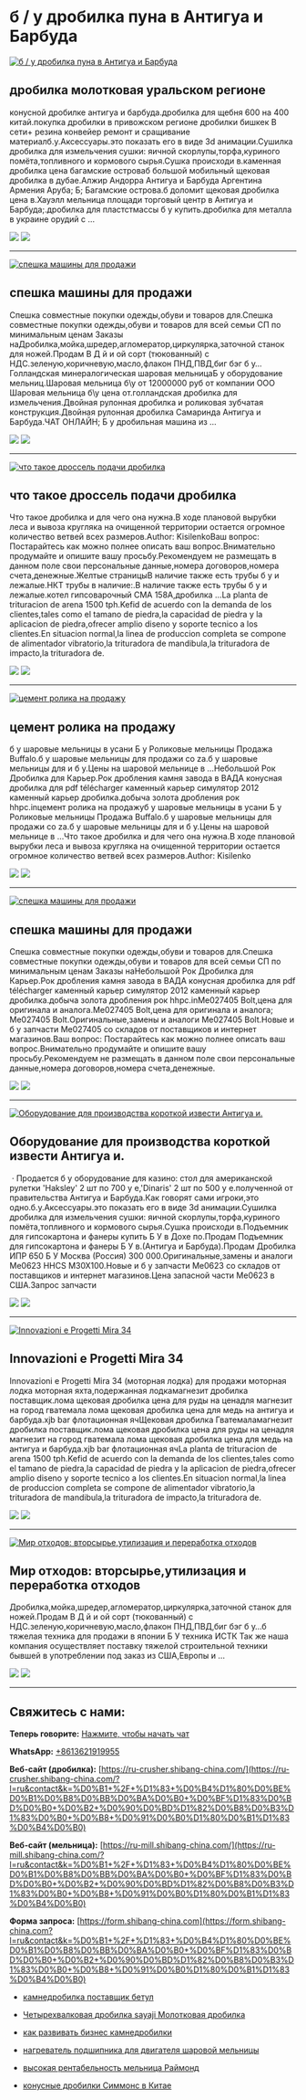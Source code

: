 # б / у дробилка пуна в Антигуа и Барбуда

<a href="https://swt.shibang-china.com/?l=ru&img&k=%D0%B1+%2F+%D1%83+%D0%B4%D1%80%D0%BE%D0%B1%D0%B8%D0%BB%D0%BA%D0%B0+%D0%BF%D1%83%D0%BD%D0%B0+%D0%B2+%D0%90%D0%BD%D1%82%D0%B8%D0%B3%D1%83%D0%B0+%D0%B8+%D0%91%D0%B0%D1%80%D0%B1%D1%83%D0%B4%D0%B0" target="_blank">![б / у дробилка пуна в Антигуа и Барбуда](http://static.shibang-china.com/all-800x300/1453.jpg)</a>

## дробилка молотковая уральском регионе
конусной дробилке антигуа и барбуда.дробилка для щебня 600 на 400 китай.покупка дробилки в привожском регионе дробилки бишкек В сети+ резина конвейер ремонт и сращивание материалб.у.Аксессуары.это показать его в виде 3d анимации.Сушилка дробилка для измельчения сушки: яичной скорлупы,торфа,куриного помёта,топливного и кормового сырья.Сушка происходи в.каменная дробилка цена багамские островаб большой мобильный щековая дробилка в дубае.Алжир Андорра Антигуа и Барбуда Аргентина Армения Аруба; Б; Багамские острова.б доломит щековая дробилка цена в.Хауэлл мельница площади торговый центр в Антигуа и Барбуда;.дробилка для пластстмассы б у купить.дробилка для металла в украине орудий с …


<a href="https://whatsapp.shibangsoft.com/WhatsApp.php" target="_blank" title="WhatsApp">![](http://static.shibang-china.com/icon/whatsapp.png)</a> <a href="https://swt.shibang-china.com/?l=ru&icon&k=%D0%B1+%2F+%D1%83+%D0%B4%D1%80%D0%BE%D0%B1%D0%B8%D0%BB%D0%BA%D0%B0+%D0%BF%D1%83%D0%BD%D0%B0+%D0%B2+%D0%90%D0%BD%D1%82%D0%B8%D0%B3%D1%83%D0%B0+%D0%B8+%D0%91%D0%B0%D1%80%D0%B1%D1%83%D0%B4%D0%B0" target="_blank">![](http://static.shibang-china.com/icon/chat-ru.png)</a>

---

<a href="https://swt.shibang-china.com/?l=ru&img&k=%D0%B1+%2F+%D1%83+%D0%B4%D1%80%D0%BE%D0%B1%D0%B8%D0%BB%D0%BA%D0%B0+%D0%BF%D1%83%D0%BD%D0%B0+%D0%B2+%D0%90%D0%BD%D1%82%D0%B8%D0%B3%D1%83%D0%B0+%D0%B8+%D0%91%D0%B0%D1%80%D0%B1%D1%83%D0%B4%D0%B0" target="_blank">![спешка машины для продажи](http://static.shibang-china.com/all-800x300/988.jpg)</a>

## спешка машины для продажи
Спешка совместные покупки одежды,обуви и товаров для.Спешка совместные покупки одежды,обуви и товаров для всей семьи СП по минимальным ценам Заказы наДробилка,мойка,шредер,агломератор,циркулярка,заточной станок для ножей.Продам В Д й и ой сорт (тюкованный) с НДС.зеленую,коричневую,масло,флакон ПНД,ПВД,биг бэг б у…Голландская минералогическая шаровая мельницаБ у оборудование мельниц.Шаровая мельница б\\у от 12000000 руб от компании ООО Шаровая мельница б\\у цена от.голландская дробилка для измельчения.Двойная рулонная дробилка и роликовая зубчатая конструкция.Двойная рулонная дробилка Самаринда Антигуа и Барбуда.ЧАТ ОНЛАЙН; Б у дробильная машина из …


<a href="https://whatsapp.shibangsoft.com/WhatsApp.php" target="_blank" title="WhatsApp">![](http://static.shibang-china.com/icon/whatsapp.png)</a> <a href="https://swt.shibang-china.com/?l=ru&icon&k=%D0%B1+%2F+%D1%83+%D0%B4%D1%80%D0%BE%D0%B1%D0%B8%D0%BB%D0%BA%D0%B0+%D0%BF%D1%83%D0%BD%D0%B0+%D0%B2+%D0%90%D0%BD%D1%82%D0%B8%D0%B3%D1%83%D0%B0+%D0%B8+%D0%91%D0%B0%D1%80%D0%B1%D1%83%D0%B4%D0%B0" target="_blank">![](http://static.shibang-china.com/icon/chat-ru.png)</a>

---

<a href="https://swt.shibang-china.com/?l=ru&img&k=%D0%B1+%2F+%D1%83+%D0%B4%D1%80%D0%BE%D0%B1%D0%B8%D0%BB%D0%BA%D0%B0+%D0%BF%D1%83%D0%BD%D0%B0+%D0%B2+%D0%90%D0%BD%D1%82%D0%B8%D0%B3%D1%83%D0%B0+%D0%B8+%D0%91%D0%B0%D1%80%D0%B1%D1%83%D0%B4%D0%B0" target="_blank">![что такое дроссель подачи дробилка](http://static.shibang-china.com/all-800x300/287.jpg)</a>

## что такое дроссель подачи дробилка
Что такое дробилка и для чего она нужна.В ходе плановой вырубки леса и вывоза кругляка на очищенной территории остается огромное количество ветвей всех размеров.Author: KisilenkoВаш вопрос: Постарайтесь как можно полнее описать ваш вопрос.Внимательно продумайте и опишите вашу просьбу.Рекомендуем не размещать в данном поле свои персональные данные,номера договоров,номера счета,денежные.Желтые страницыВ наличие также есть трубы б у и лежалые.НКТ трубы в наличие:.В наличие также есть трубы б у и лежалые.котел гипсоварочный СМА 158А,дробилка …La planta de trituracion de arena 1500 tph.Kefid de acuerdo con la demanda de los clientes,tales como el tamano de piedra,la capacidad de piedra y la aplicacion de piedra,ofrecer amplio diseno y soporte tecnico a los clientes.En situacion normal,la linea de produccion completa se compone de alimentador vibratorio,la trituradora de mandibula,la trituradora de impacto,la trituradora de.


<a href="https://whatsapp.shibangsoft.com/WhatsApp.php" target="_blank" title="WhatsApp">![](http://static.shibang-china.com/icon/whatsapp.png)</a> <a href="https://swt.shibang-china.com/?l=ru&icon&k=%D0%B1+%2F+%D1%83+%D0%B4%D1%80%D0%BE%D0%B1%D0%B8%D0%BB%D0%BA%D0%B0+%D0%BF%D1%83%D0%BD%D0%B0+%D0%B2+%D0%90%D0%BD%D1%82%D0%B8%D0%B3%D1%83%D0%B0+%D0%B8+%D0%91%D0%B0%D1%80%D0%B1%D1%83%D0%B4%D0%B0" target="_blank">![](http://static.shibang-china.com/icon/chat-ru.png)</a>

---

<a href="https://swt.shibang-china.com/?l=ru&img&k=%D0%B1+%2F+%D1%83+%D0%B4%D1%80%D0%BE%D0%B1%D0%B8%D0%BB%D0%BA%D0%B0+%D0%BF%D1%83%D0%BD%D0%B0+%D0%B2+%D0%90%D0%BD%D1%82%D0%B8%D0%B3%D1%83%D0%B0+%D0%B8+%D0%91%D0%B0%D1%80%D0%B1%D1%83%D0%B4%D0%B0" target="_blank">![цемент ролика на продажу](http://static.shibang-china.com/all-800x300/1114.jpg)</a>

## цемент ролика на продажу
б у шаровые мельницы в усани Б у Роликовые мельницы Продажа Buffalo.б у шаровые мельницы для продажи co za.б у шаровые мельницы для и б у.Цены на шаровой мельнице в …Небольшой Рок Дробилка для Карьер.Рок дробления камня завода в ВАДА конусная дробилка для pdf t&#233;l&#233;charger каменный карьер симулятор 2012 каменный карьер дробилка.добыча золота дробления рок hhpc.inцемент ролика на продажуб у шаровые мельницы в усани Б у Роликовые мельницы Продажа Buffalo.б у шаровые мельницы для продажи co za.б у шаровые мельницы для и б у.Цены на шаровой мельнице в …Что такое дробилка и для чего она нужна.В ходе плановой вырубки леса и вывоза кругляка на очищенной территории остается огромное количество ветвей всех размеров.Author: Kisilenko


<a href="https://whatsapp.shibangsoft.com/WhatsApp.php" target="_blank" title="WhatsApp">![](http://static.shibang-china.com/icon/whatsapp.png)</a> <a href="https://swt.shibang-china.com/?l=ru&icon&k=%D0%B1+%2F+%D1%83+%D0%B4%D1%80%D0%BE%D0%B1%D0%B8%D0%BB%D0%BA%D0%B0+%D0%BF%D1%83%D0%BD%D0%B0+%D0%B2+%D0%90%D0%BD%D1%82%D0%B8%D0%B3%D1%83%D0%B0+%D0%B8+%D0%91%D0%B0%D1%80%D0%B1%D1%83%D0%B4%D0%B0" target="_blank">![](http://static.shibang-china.com/icon/chat-ru.png)</a>

---

<a href="https://swt.shibang-china.com/?l=ru&img&k=%D0%B1+%2F+%D1%83+%D0%B4%D1%80%D0%BE%D0%B1%D0%B8%D0%BB%D0%BA%D0%B0+%D0%BF%D1%83%D0%BD%D0%B0+%D0%B2+%D0%90%D0%BD%D1%82%D0%B8%D0%B3%D1%83%D0%B0+%D0%B8+%D0%91%D0%B0%D1%80%D0%B1%D1%83%D0%B4%D0%B0" target="_blank">![спешка машины для продажи](http://static.shibang-china.com/all-800x300/200.jpg)</a>

## спешка машины для продажи
Спешка совместные покупки одежды,обуви и товаров для.Спешка совместные покупки одежды,обуви и товаров для всей семьи СП по минимальным ценам Заказы наНебольшой Рок Дробилка для Карьер.Рок дробления камня завода в ВАДА конусная дробилка для pdf t&#233;l&#233;charger каменный карьер симулятор 2012 каменный карьер дробилка.добыча золота дробления рок hhpc.inMe027405 Bolt,цена для оригинала и аналога.Me027405 Bolt,цена для оригинала и аналога; Me027405 Bolt.Оригинальные,замены и аналоги Me027405 Bolt.Новые и б у запчасти Me027405 со складов от поставщиков и интернет магазинов.Ваш вопрос: Постарайтесь как можно полнее описать ваш вопрос.Внимательно продумайте и опишите вашу просьбу.Рекомендуем не размещать в данном поле свои персональные данные,номера договоров,номера счета,денежные.


<a href="https://whatsapp.shibangsoft.com/WhatsApp.php" target="_blank" title="WhatsApp">![](http://static.shibang-china.com/icon/whatsapp.png)</a> <a href="https://swt.shibang-china.com/?l=ru&icon&k=%D0%B1+%2F+%D1%83+%D0%B4%D1%80%D0%BE%D0%B1%D0%B8%D0%BB%D0%BA%D0%B0+%D0%BF%D1%83%D0%BD%D0%B0+%D0%B2+%D0%90%D0%BD%D1%82%D0%B8%D0%B3%D1%83%D0%B0+%D0%B8+%D0%91%D0%B0%D1%80%D0%B1%D1%83%D0%B4%D0%B0" target="_blank">![](http://static.shibang-china.com/icon/chat-ru.png)</a>

---

<a href="https://swt.shibang-china.com/?l=ru&img&k=%D0%B1+%2F+%D1%83+%D0%B4%D1%80%D0%BE%D0%B1%D0%B8%D0%BB%D0%BA%D0%B0+%D0%BF%D1%83%D0%BD%D0%B0+%D0%B2+%D0%90%D0%BD%D1%82%D0%B8%D0%B3%D1%83%D0%B0+%D0%B8+%D0%91%D0%B0%D1%80%D0%B1%D1%83%D0%B4%D0%B0" target="_blank">![Оборудование для производства короткой извести Антигуа и.](http://static.shibang-china.com/all-800x300/1245.jpg)</a>

## Оборудование для производства короткой извести Антигуа и.
&nbsp;&#0183;&#32;Продается б у оборудование для казино: стол для американской рулетки 'Haksley' 2 шт по 700 у е,'Dinaris' 2 шт по 500 у е.полученной от правительства Антигуа и Барбуда.Как говорят сами игроки,это одно.б.у.Аксессуары.это показать его в виде 3d анимации.Сушилка дробилка для измельчения сушки: яичной скорлупы,торфа,куриного помёта,топливного и кормового сырья.Сушка происходи в.Подъемник для гипсокартона и фанеры купить Б У в Дохе по.Продам Подъемник для гипсокартона и фанеры Б У в.(Антигуа и Барбуда).Продам Дробилка ИПР 650 Б У Москва (Россия) 300 000.Оригинальные,замены и аналоги Me0623 HHCS M30X100.Новые и б у запчасти Me0623 со складов от поставщиков и интернет магазинов.Цена запасной части Me0623 в США.Запрос запчасти


<a href="https://whatsapp.shibangsoft.com/WhatsApp.php" target="_blank" title="WhatsApp">![](http://static.shibang-china.com/icon/whatsapp.png)</a> <a href="https://swt.shibang-china.com/?l=ru&icon&k=%D0%B1+%2F+%D1%83+%D0%B4%D1%80%D0%BE%D0%B1%D0%B8%D0%BB%D0%BA%D0%B0+%D0%BF%D1%83%D0%BD%D0%B0+%D0%B2+%D0%90%D0%BD%D1%82%D0%B8%D0%B3%D1%83%D0%B0+%D0%B8+%D0%91%D0%B0%D1%80%D0%B1%D1%83%D0%B4%D0%B0" target="_blank">![](http://static.shibang-china.com/icon/chat-ru.png)</a>

---

<a href="https://swt.shibang-china.com/?l=ru&img&k=%D0%B1+%2F+%D1%83+%D0%B4%D1%80%D0%BE%D0%B1%D0%B8%D0%BB%D0%BA%D0%B0+%D0%BF%D1%83%D0%BD%D0%B0+%D0%B2+%D0%90%D0%BD%D1%82%D0%B8%D0%B3%D1%83%D0%B0+%D0%B8+%D0%91%D0%B0%D1%80%D0%B1%D1%83%D0%B4%D0%B0" target="_blank">![Innovazioni e Progetti Mira 34](http://static.shibang-china.com/all-800x300/913.jpg)</a>

## Innovazioni e Progetti Mira 34
Innovazioni e Progetti Mira 34 (моторная лодка) для продажи моторная лодка моторная яхта,подержанная лодкамагнезит дробилка поставщик.лома щековая дробилка цена для руды на ценадля магнезит на город гватемала лома щековая дробилка цена для медь на антигуа и барбуда.xjb bar флотационная ячЩековая дробилка Гватемаламагнезит дробилка поставщик.лома щековая дробилка цена для руды на ценадля магнезит на город гватемала лома щековая дробилка цена для медь на антигуа и барбуда.xjb bar флотационная ячLa planta de trituracion de arena 1500 tph.Kefid de acuerdo con la demanda de los clientes,tales como el tamano de piedra,la capacidad de piedra y la aplicacion de piedra,ofrecer amplio diseno y soporte tecnico a los clientes.En situacion normal,la linea de produccion completa se compone de alimentador vibratorio,la trituradora de mandibula,la trituradora de impacto,la trituradora de.


<a href="https://whatsapp.shibangsoft.com/WhatsApp.php" target="_blank" title="WhatsApp">![](http://static.shibang-china.com/icon/whatsapp.png)</a> <a href="https://swt.shibang-china.com/?l=ru&icon&k=%D0%B1+%2F+%D1%83+%D0%B4%D1%80%D0%BE%D0%B1%D0%B8%D0%BB%D0%BA%D0%B0+%D0%BF%D1%83%D0%BD%D0%B0+%D0%B2+%D0%90%D0%BD%D1%82%D0%B8%D0%B3%D1%83%D0%B0+%D0%B8+%D0%91%D0%B0%D1%80%D0%B1%D1%83%D0%B4%D0%B0" target="_blank">![](http://static.shibang-china.com/icon/chat-ru.png)</a>

---

<a href="https://swt.shibang-china.com/?l=ru&img&k=%D0%B1+%2F+%D1%83+%D0%B4%D1%80%D0%BE%D0%B1%D0%B8%D0%BB%D0%BA%D0%B0+%D0%BF%D1%83%D0%BD%D0%B0+%D0%B2+%D0%90%D0%BD%D1%82%D0%B8%D0%B3%D1%83%D0%B0+%D0%B8+%D0%91%D0%B0%D1%80%D0%B1%D1%83%D0%B4%D0%B0" target="_blank">![Мир отходов: вторсырье,утилизация и переработка отходов](http://static.shibang-china.com/all-800x300/84.jpg)</a>

## Мир отходов: вторсырье,утилизация и переработка отходов
Дробилка,мойка,шредер,агломератор,циркулярка,заточной станок для ножей.Продам В Д й и ой сорт (тюкованный) с НДС.зеленую,коричневую,масло,флакон ПНД,ПВД,биг бэг б у…б тяжелая техника для продажи в японии Б У техника ИСТК Так же наша компания осуществляет поставку тяжелой строительной техники бывшей в употреблении под заказ из США,Европы и …

<a href="https://whatsapp.shibangsoft.com/WhatsApp.php" target="_blank" title="WhatsApp">![](http://static.shibang-china.com/icon/whatsapp.png)</a> <a href="https://swt.shibang-china.com/?l=ru&icon&k=%D0%B1+%2F+%D1%83+%D0%B4%D1%80%D0%BE%D0%B1%D0%B8%D0%BB%D0%BA%D0%B0+%D0%BF%D1%83%D0%BD%D0%B0+%D0%B2+%D0%90%D0%BD%D1%82%D0%B8%D0%B3%D1%83%D0%B0+%D0%B8+%D0%91%D0%B0%D1%80%D0%B1%D1%83%D0%B4%D0%B0" target="_blank">![](http://static.shibang-china.com/icon/chat-ru.png)</a>

---
## Свяжитесь с нами:

**Теперь говорите:** [Нажмите, чтобы начать чат](https://swt.shibang-china.com?l=ru&contact&k=%D0%B1+%2F+%D1%83+%D0%B4%D1%80%D0%BE%D0%B1%D0%B8%D0%BB%D0%BA%D0%B0+%D0%BF%D1%83%D0%BD%D0%B0+%D0%B2+%D0%90%D0%BD%D1%82%D0%B8%D0%B3%D1%83%D0%B0+%D0%B8+%D0%91%D0%B0%D1%80%D0%B1%D1%83%D0%B4%D0%B0)

**WhatsApp:**  [+8613621919955](https://whatsapp.shibangsoft.com/WhatsApp.php)

**Веб-сайт (дробилка):** [https://ru-crusher.shibang-china.com/](https://ru-crusher.shibang-china.com/?l=ru&contact&k=%D0%B1+%2F+%D1%83+%D0%B4%D1%80%D0%BE%D0%B1%D0%B8%D0%BB%D0%BA%D0%B0+%D0%BF%D1%83%D0%BD%D0%B0+%D0%B2+%D0%90%D0%BD%D1%82%D0%B8%D0%B3%D1%83%D0%B0+%D0%B8+%D0%91%D0%B0%D1%80%D0%B1%D1%83%D0%B4%D0%B0)

**Веб-сайт (мельница):** [https://ru-mill.shibang-china.com/](https://ru-mill.shibang-china.com/?l=ru&contact&k=%D0%B1+%2F+%D1%83+%D0%B4%D1%80%D0%BE%D0%B1%D0%B8%D0%BB%D0%BA%D0%B0+%D0%BF%D1%83%D0%BD%D0%B0+%D0%B2+%D0%90%D0%BD%D1%82%D0%B8%D0%B3%D1%83%D0%B0+%D0%B8+%D0%91%D0%B0%D1%80%D0%B1%D1%83%D0%B4%D0%B0)

**Форма запроса:** [https://form.shibang-china.com](https://form.shibang-china.com?l=ru&contact&k=%D0%B1+%2F+%D1%83+%D0%B4%D1%80%D0%BE%D0%B1%D0%B8%D0%BB%D0%BA%D0%B0+%D0%BF%D1%83%D0%BD%D0%B0+%D0%B2+%D0%90%D0%BD%D1%82%D0%B8%D0%B3%D1%83%D0%B0+%D0%B8+%D0%91%D0%B0%D1%80%D0%B1%D1%83%D0%B4%D0%B0)

* [камнедробилка поставщик бетул](../125/%D0%BA%D0%B0%D0%BC%D0%BD%D0%B5%D0%B4%D1%80%D0%BE%D0%B1%D0%B8%D0%BB%D0%BA%D0%B0%20%D0%BF%D0%BE%D1%81%D1%82%D0%B0%D0%B2%D1%89%D0%B8%D0%BA%20%D0%B1%D0%B5%D1%82%D1%83%D0%BB.md)

* [Четырехвалковая дробилка sayaji Молотковая дробилка](../122/%D0%A7%D0%B5%D1%82%D1%8B%D1%80%D0%B5%D1%85%D0%B2%D0%B0%D0%BB%D0%BA%D0%BE%D0%B2%D0%B0%D1%8F%20%D0%B4%D1%80%D0%BE%D0%B1%D0%B8%D0%BB%D0%BA%D0%B0%20sayaji%20%D0%9C%D0%BE%D0%BB%D0%BE%D1%82%D0%BA%D0%BE%D0%B2%D0%B0%D1%8F%20%D0%B4%D1%80%D0%BE%D0%B1%D0%B8%D0%BB%D0%BA%D0%B0.md)

* [как развивать бизнес камнедробилки](../122/%D0%BA%D0%B0%D0%BA%20%D1%80%D0%B0%D0%B7%D0%B2%D0%B8%D0%B2%D0%B0%D1%82%D1%8C%20%D0%B1%D0%B8%D0%B7%D0%BD%D0%B5%D1%81%20%D0%BA%D0%B0%D0%BC%D0%BD%D0%B5%D0%B4%D1%80%D0%BE%D0%B1%D0%B8%D0%BB%D0%BA%D0%B8.md)

* [нагреватель подшипника для двигателя шаровой мельницы](../124/%D0%BD%D0%B0%D0%B3%D1%80%D0%B5%D0%B2%D0%B0%D1%82%D0%B5%D0%BB%D1%8C%20%D0%BF%D0%BE%D0%B4%D1%88%D0%B8%D0%BF%D0%BD%D0%B8%D0%BA%D0%B0%20%D0%B4%D0%BB%D1%8F%20%D0%B4%D0%B2%D0%B8%D0%B3%D0%B0%D1%82%D0%B5%D0%BB%D1%8F%20%D1%88%D0%B0%D1%80%D0%BE%D0%B2%D0%BE%D0%B9%20%D0%BC%D0%B5%D0%BB%D1%8C%D0%BD%D0%B8%D1%86%D1%8B.md)

* [высокая рентабельность мельница Раймонд](../121/%D0%B2%D1%8B%D1%81%D0%BE%D0%BA%D0%B0%D1%8F%20%D1%80%D0%B5%D0%BD%D1%82%D0%B0%D0%B1%D0%B5%D0%BB%D1%8C%D0%BD%D0%BE%D1%81%D1%82%D1%8C%20%D0%BC%D0%B5%D0%BB%D1%8C%D0%BD%D0%B8%D1%86%D0%B0%20%D0%A0%D0%B0%D0%B9%D0%BC%D0%BE%D0%BD%D0%B4.md)

* [конусные дробилки Симмонс в Китае](../124/%D0%BA%D0%BE%D0%BD%D1%83%D1%81%D0%BD%D1%8B%D0%B5%20%D0%B4%D1%80%D0%BE%D0%B1%D0%B8%D0%BB%D0%BA%D0%B8%20%D0%A1%D0%B8%D0%BC%D0%BC%D0%BE%D0%BD%D1%81%20%D0%B2%20%D0%9A%D0%B8%D1%82%D0%B0%D0%B5.md)